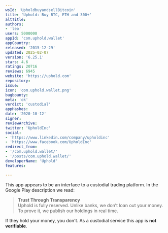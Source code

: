 ```yaml
---
wsId: 'UpholdbuyandsellBitcoin'
title: 'Uphold: Buy BTC, ETH and 300+'
altTitle: 
authors:
- 'leo'
users: 5000000
appId: 'com.uphold.wallet'
appCountry: 
released: '2015-12-29'
updated: 2025-02-07
version: '6.25.1'
stars: 4.6
ratings: 20716
reviews: 6945
website: 'https://uphold.com'
repository: 
issue: 
icon: 'com.uphold.wallet.png'
bugbounty: 
meta: 'ok'
verdict: 'custodial'
appHashes: 
date: '2020-10-12'
signer: 
reviewArchive: 
twitter: 'UpholdInc'
social:
- 'https://www.linkedin.com/company/upholdinc'
- 'https://www.facebook.com/UpholdInc'
redirect_from:
- '/com.uphold.wallet/'
- '/posts/com.uphold.wallet/'
developerName: 'Uphold'
features: 

---
```


This app appears to be an interface to a custodial trading platform. In the
Google Play description we read:

> **Trust Through Transparency**<br>
  Uphold is fully reserved. Unlike banks, we don’t loan out your money. To prove
  it, we publish our holdings in real time.

If they hold your money, you don't. As a custodial service this app is **not
verifiable**.
